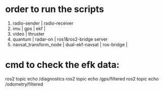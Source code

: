 # order to run the scripts
1. radio-sender | radio-receiver
2. imu          | gps              | ekf |
3. video        | thruster
4. quantum      | radar-on         | ros1&ros2-bridge server
5. navsat_transform_node  | dual-ekf-navsat | ros-bridge   | 

# cmd to check the efk data:
ros2 topic echo /diagnostics
ros2 topic echo /gps/filtered
ros2 topic echo /odometry/filtered 